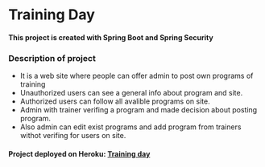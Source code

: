 # Training Day
#### This project is created with Spring Boot and Spring Security
### Description of project
 - It is a web site where people can offer admin to post own programs of training
 - Unauthorized users can see a general info about program and site.
 - Authorized users can follow all avalible programs on site.
 - Admin with trainer verifing a program and made decision about posting program.
 - Also admin can edit exist programs and add program from trainers withot verifing for users on site.
#### Project deployed on Heroku: [Training day](https://trainingdayapp.herokuapp.com/)

